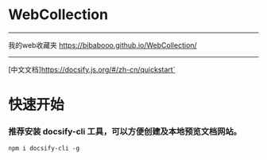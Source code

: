 # WebCollection
---
我的web收藏夹 https://bibabooo.github.io/WebCollection/

---
[中文文档]https://docsify.js.org/#/zh-cn/quickstart`


# 快速开始
### 推荐安装 docsify-cli 工具，可以方便创建及本地预览文档网站。
```
npm i docsify-cli -g
```
